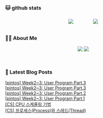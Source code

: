 
###  🐱 github stats  

<div id="main" align="center">
    <img src="https://github-readme-stats.vercel.app/api?username=Kojaewoong0504&count_private=true&show_icons=true&theme=tokyonight"
        style="height: auto; margin-left: 20px; margin-right: 20px; padding: 10px;"/>
    <img src="https://github-readme-stats.vercel.app/api/top-langs/?username=Kojaewoong0504&layout=compact"   
        style="height: auto; margin-left: 20px; margin-right: 20px; padding: 10px;"/>
</div>

###  💁‍♀️ About Me  
<p align="center">
    <a href="https://www.gowoong.com/"><img src="https://img.shields.io/badge/Blog-FF5722?style=flat-square&logo=Blogger&logoColor=white"/></a>
    <a href="mailto:jaewoong.ko0504@gmail.com"><img src="https://img.shields.io/badge/Gmail-d14836?style=flat-square&logo=Gmail&logoColor=white&link=ilovefran.ofm@gmail.com"/></a>
</p>

<br>

### 📕 Latest Blog Posts   

<a href ="https://www.gowoong.com/166"> [pintos] Week2~3: User Program Part.3 </a> <br>
<a href ="https://www.gowoong.com/165"> [pintos] Week2~3: User Program Part.3 </a> <br>
<a href ="https://www.gowoong.com/164"> [pintos] Week2~3: User Program Part.2 </a> <br>
<a href ="https://www.gowoong.com/163"> [pintos] Week2~3: User Program Part.1 </a> <br>
<a href ="https://www.gowoong.com/162"> [CS] CPU 스케줄링 기법 </a> <br>
<a href ="https://www.gowoong.com/161"> [CS] 프로세스(Process)와 스레드(Thread) </a> <br>
